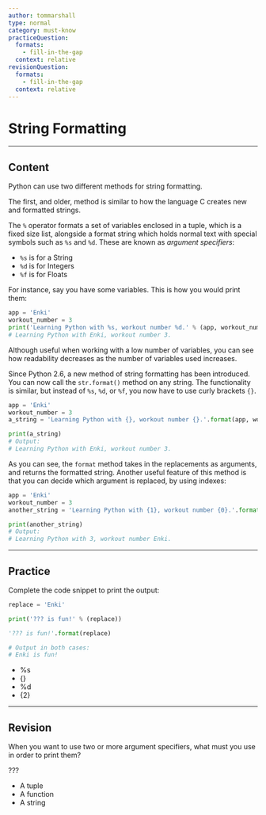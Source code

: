 ```yaml
---
author: tommarshall
type: normal
category: must-know
practiceQuestion:
  formats:
    - fill-in-the-gap
  context: relative
revisionQuestion:
  formats:
    - fill-in-the-gap
  context: relative
---
```


# String Formatting


---

## Content

Python can use two different methods for string formatting.

The first, and older, method is similar to how the language C creates new and formatted strings.

The `%` operator formats a set of variables enclosed in a tuple, which is a fixed size list, alongside a format string which holds normal text with special symbols such as `%s` and `%d`. These are known as *argument specifiers*:

- `%s` is for a String
- `%d` is for Integers
- `%f` is for Floats

For instance, say you have some variables. This is how you would print them:

```python
app = 'Enki'
workout_number = 3
print('Learning Python with %s, workout number %d.' % (app, workout_number))
# Learning Python with Enki, workout number 3.
```

Although useful when working with a low number of variables, you can see how readability decreases as the number of variables used increases.

Since Python 2.6, a new method of string formatting has been introduced. You can now call the `str.format()` method on any string. The functionality is similar, but instead of `%s`, `%d`, or `%f`, you now have to use curly brackets `{}`.

```py
app = 'Enki'
workout_number = 3
a_string = 'Learning Python with {}, workout number {}.'.format(app, workout_number)

print(a_string)
# Output:
# Learning Python with Enki, workout number 3.
```

As you can see, the `format` method takes in the replacements as arguments, and returns the formatted string. Another useful feature of this method is that you can decide which argument is replaced, by using indexes:

```py
app = 'Enki'
workout_number = 3
another_string = 'Learning Python with {1}, workout number {0}.'.format(app, workout_number)

print(another_string)
# Output:
# Learning Python with 3, workout number Enki.
```


---

## Practice

Complete the code snippet to print the output:

```py
replace = 'Enki'

print('??? is fun!' % (replace))

'??? is fun!'.format(replace)

# Output in both cases:
# Enki is fun!
```

- %s
- {}
- %d
- {2}


---

## Revision

When you want to use two or more argument specifiers, what must you use in order to print them?

???

- A tuple
- A function
- A string
